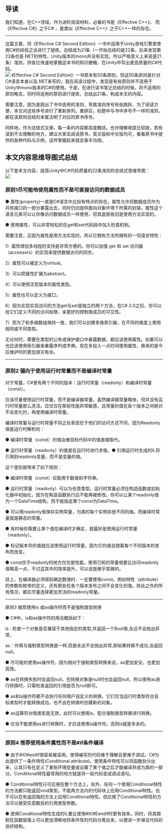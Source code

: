 ## 导读   
我们知道，在C++领域，作为进阶阅读材料，必看的书是《Effective C++》。 而《Effective C#》之于C# ，是类似《Effective C++》之于C++一样的存在。  
- - -   
这篇文章，将《Effective C# Second Edition》一书中适用于Unity游戏引擎里使用C#的经验之谈进行了提炼，总结成为21条（一开始总结的是22条，后来发现第22条也是.NET的特性，Unity版本的mono并没有实现，所以严格意义上来说是21条）准则，供各位快速地掌握这本书的知识梗概，在Unity中写出更高质量的C#代码。  
![](https://github.com/XINCGer/Unity3DTraining/blob/master/Effective%20C%23/%E3%80%8AEffective%20C%23%E3%80%8B%E6%8F%90%E7%82%BC%E6%80%BB%E7%BB%93%E6%8F%90%E9%AB%98Unity%E4%B8%ADC%23%E4%BB%A3%E7%A0%81%E8%B4%A8%E9%87%8F%E7%9A%8421%E6%9D%A1%E5%87%86%E5%88%99/images/1.png)
《Effective C# Second Edition》一书原本有50条原则，但这50条原则是针对C#语言本身以及.NET来写的，我在阅读过程中，发现是有些原则并不适用于Unity中mono版本的C#的使用。于是，在进行读书笔记总结的时候，将不适用的原则略去，同时将适用的原则进行提炼，总结出21条，构成本文的内容。

需要注意，因为是挑出了书中适用的准则，导致准则序号有些跳跃，为了阅读方便，本文对这些序号进行了重新排列。重排后，标题中与书中序号不一样的准则，都在该原则总结的末尾注明了对应的原书序号。

同样地，作为总结式文章，每一条的内容都高度概括，也许理解坡度比较陡，若有读到不太理解的地方，建议大家去阅读原书，英文版和中文版均可，看看原书中提供的各种代码与示例，这样掌握起来就会事半功倍。   
## 本文内容思维导图式总结    
以下是本文内容，提高Unity中C#代码质量的22条准则的总结式思维导图：   
![](https://github.com/XINCGer/Unity3DTraining/blob/master/Effective%20C%23/%E3%80%8AEffective%20C%23%E3%80%8B%E6%8F%90%E7%82%BC%E6%80%BB%E7%BB%93%E6%8F%90%E9%AB%98Unity%E4%B8%ADC%23%E4%BB%A3%E7%A0%81%E8%B4%A8%E9%87%8F%E7%9A%8421%E6%9D%A1%E5%87%86%E5%88%99/images/2.png)   
### 原则1尽可能地使用属性而不是可直接访问的数据成员   
● 属性(property)一直是C#语言中比较有特点的存在。属性允许将数据成员作为共有接口的一部分暴露出去，同时仍旧提供面向对象环境下所需的封装。属性这个语言元素可以让你像访问数据成员一样使用，但其底层依旧是使用方法实现的。

 

● 使用属性，可以非常轻松的在get和set代码段中加入检查机制。

 

需要注意，正因为属性是用方法实现的，所以它拥有方法所拥有的一切语言特性：

1）属性增加多线程的支持是非常方便的。你可以加强 get 和 set 访问器（accessors）的实现来提供数据访问的同步。

2）属性可以被定义为virtual。

3）可以把属性扩展为abstract。

4）可以使用泛型版本的属性类型。

5）属性也可以定义为接口。

6）因为实现实现访问的方法get与set是独立的两个方法，在C# 2.0之后，你可以给它们定义不同的访问权限，来更好的控制类成员的可见性。

7）而为了和多维数组保持一致，我们可以创建多维索引器，在不同的维度上使用相同或不同类型。

 

无论何时，需要在类型的公有或保护接口中暴露数据，都应该使用属性。如果可以也应该使用索引器来暴露序列或字典。现在多投入一点时间使用属性，换来的是今后维护时的更加游刃有余。   
***   
### 原则2   偏向于使用运行时常量而不是编译时常量

       

对于常量，C#里有两个不同的版本：运行时常量（readonly）和编译时常量（const）。

 

应该尽量使用运行时常量，而不是编译器常量。虽然编译器常量略快，但并没有运行时常量那么灵活。应仅仅在那些性能异常敏感，且常量的值在各个版本之间绝对不会变化时，再使用编译时常量。

 

编译时常量与运行时常量不同之处表现在于他们的访问方式不同，因为Readonly值是运行时解析的：

● 编译时常量（const）的值会被目标代码中的值直接取代。

● 运行时常量（readonly）的值是在运行时进行求值。● 引用运行时生成的IL将引用到readonly变量，而不是变量的值。

 

这个差别就带来了如下规则：

● 编译时常量（const）仅能用于数值和字符串。

● 运行时常量（readonly）可以为任意类型。运行时常量必须在构造函数或初始化器中初始化，因为在构造函数执行后不能再被修改。你可以让某个readonly值为一个DataTime结构，而不能指定某个const为DataTIme。

● 可以用readonly值保存实例常量，为类的每个实例存放不同的值。而编译时常量就是静态的常量。

● 有时候你需要让某个值在编译时才确定，就最好是使用运行时常量（readonly）。

● 标记版本号的值就应该使用运行时常量，因为它的值会随着每个不同版本的发布而改变。

● const优于readonly的地方仅仅是性能，使用已知的常量值要比访问readonly值略高一点，不过这其中的效率提升，可以说是微乎其微的。

 

综上，在编译器必须得到确定数值时，一定要使用const。例如特性（attribute）的参数和枚举的定义，还有那些在各个版本发布之间不会变化的值。除此之外的所有情况，都应尽量选择更加灵活的readonly常量。   
***    
原则3   推荐使用is 或as操作符而不是强制类型转换

            

● C#中，is和as操作符的用法概括如下：

is : 检查一个对象是否兼容于其他指定的类型,并返回一个Bool值,永远不会抛出异常。

as：作用与强制类型转换是一样,但是永远不会抛出异常,即如果转换不成功,会返回null。

 

● 尽可能的使用as操作符，因为相对于强制类型转换来说，as更加安全，也更加高效。

 

● as在转换失败时会返回null，在转换对象是null时也会返回null，所以使用as进行转换时，只需检查返回的引用是否为null即可。

 

● as和is操作符都不会执行任何用户自定义的转换，它们仅当运行时类型符合目标类型时才能转换成功，也不会在转换时创建新的对象。

 

● as运算符对值类型是无效，此时可以使用is，配合强制类型转换进行转换。

 

● 仅当不能使用as进行转换时，才应该使用is操作符。否则is就是多余的。    
***    
###  原则4   推荐使用条件属性而不是#if条件编译    
● 由于#if/#endif很容易被滥用，使得编写的代码难于理解且更难于调试。C#为此提供了一条件特性(Conditional attribute)。使用条件特性可以将函数拆分出来，让其只有在定义了某些环境变量或设置了某个值之后才能编译并成为类的一部分。Conditional特性最常用的地方就是将一段代码变成调试语句。

 

● Conditional特性只可应用在整个方法上，另外，任何一个使用Conditional特性的方法都只能返回void类型。不能再方法内的代码块上应用Conditional特性。也不可以在有返回值的方法上应用Conditional特性。但应用了Conditional特性的方法可以接受任意数目的引用类型参数。

 

● 使用Conditional特性生成的IL要比使用#if/#Eendif时更有效率。同时，将其限制在函数层面上可以更加清晰地将条件性的代码分离出来，以便进一步保证代码的良好结构。   


 
